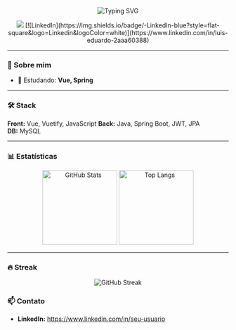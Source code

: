 
<!-- Título com efeito de digitação -->
<p align="center">
  <img src="https://readme-typing-svg.demolab.com?font=JetBrains+Mono&size=26&pause=1200&center=true&vCenter=true&width=800&lines=Luis+Eduardo;Desenvolvedor+%7C+Apaixonado+por+Open+Source;Bem-vindo+ao+meu+GitHub+%F0%9F%91%8B" alt="Typing SVG" />
</p>

<!-- Badges rápidos -->
<p align="center">
  <a href="https://github.com/devtuca"><img src="https://img.shields.io/badge/Follow-@devtuca-black?logo=github"></a>
 [![LinkedIn](https://img.shields.io/badge/-LinkedIn-blue?style=flat-square&logo=Linkedin&logoColor=white)](https://www.linkedin.com/in/luis-eduardo-2aaa60388)


 
</p>

---

### 👋 Sobre mim
- 🌱 Estudando: **Vue, Spring**

---

### 🛠️ Stack
**Front:** Vue, Vuetify, JavaScript
**Back:** Java, Spring Boot, JWT, JPA  
**DB:** MySQL

---

### 📊 Estatísticas
<p align="center">
  <img height="170" src="https://github-readme-stats.vercel.app/api?username=devtuca&show_icons=true&theme=radical&hide_title=true" alt="GitHub Stats" />
  <img height="170" src="https://github-readme-stats.vercel.app/api/top-langs/?username=devtuca&layout=compact&theme=radical&langs_count=8" alt="Top Langs" />
</p>

---

### 🔥 Streak
<p align="center">
  <img src="https://streak-stats.demolab.com?user=devtuca&theme=radical&hide_border=true" alt="GitHub Streak" />
</p>


### 📫 Contato
- **LinkedIn:** [https://www.linkedin.com/in/seu-usuario  ](https://www.linkedin.com/in/luis-eduardo-50765a382/)
